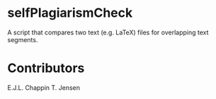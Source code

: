 # selfPlagiarismCheck
A script that compares two text (e.g. LaTeX) files for overlapping text segments.

# Contributors
E.J.L. Chappin
T. Jensen
